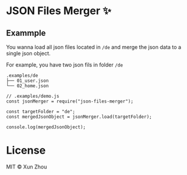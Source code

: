 # JSON Files Merger ✨

## Exammple

You wanna load all json files located in `/de` and merge the json data to a single json object.

For example, you have two json fils in folder `/de`

```
.examples/de
├── 01_user.json
└── 02_home.json
```

```
// .examples/demo.js
const jsonMerger = require("json-files-merger");

const targetFolder = "de";
const mergedJsonObject = jsonMerger.load(targetFolder);

console.log(mergedJsonObject);

```

# License

MIT © Xun Zhou
